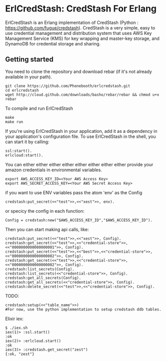 # ErlCredStash: CredStash For Erlang #

ErlCredStash is an Erlang implementation of CredStash (Python : https://github.com/fugue/credstash). CredStash is a very simple, easy to use credential management and distribution system that uses AWS Key Management Service (KMS) for key wrapping and master-key storage, and DynamoDB for credential storage and sharing.  

## Getting started ##
You need to clone the repository and download rebar (if it's not already available in your path).

```
git clone https://github.com/Phonebooth/erlcredstash.git
cd erlcredstash
wget http://cloud.github.com/downloads/basho/rebar/rebar && chmod u+x rebar
```


To compile and run ErlCredStash
```
make
make run
```

If you're using ErlCredStash in your application, add it as a dependency in your application's configuration file.  To use ErlCredStash in the shell, you can start it by calling:

```
ssl:start().
erlcloud:start().
```

You can either either either either either either either either provide your amazon credentials in environmental variables.

```
export AWS_ACCESS_KEY_ID=<Your AWS Access Key>
export AWS_SECRET_ACCESS_KEY=<Your AWS Secret Access Key>
```
if you want to use ENV variables pass the atom 'env' as the Config
```
credstash:put_secret(<<"test">>,<<"xest">>, env).
```
or specicy the config in each function:
```
Config = credstash:new("$AWS_ACCESS_KEY_ID","$AWS_ACCESS_KEY_ID").
```

Then you can start making api calls, like:

```
credstash:put_secret(<<"test">>,<<"xest">>, Config).
credstash:get_secret(<<"test">>,<<"credential-store">>,<<"0000000000000000001">>, Config).
credstash:put_secret(<<"test">>,<<"best">>,<<"credential-store">>,<<"0000000000000000002">>, Config).
credstash:get_secret(<<"test">>,<<"credential-store">>,<<"0000000000000000002">>, Config).
credstash:list_secrets(Config).
credstash:list_secrets(<<"credential-store">>, Config).
credstash:get_all_secrets(Config).
credstash:get_all_secrets(<<"credential-store">>, Config).
credstash:delete_secret(<<"test">>,<<"credential-store">>, Config).
```

TODO:
```
credstash:setup(<<"table_name">>)
#For now, use the python implementation to setup credstash ddb tables.
```

Elixir iex:
```
$ ./iex.sh
iex(1)> :ssl.start()
:ok
iex(2)> :erlcloud.start()
:ok
iex(3)> :credstash.get_secret("zest")
{:ok, "zest"}
```
